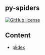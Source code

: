 ## py-spiders

[![GitHub license](https://img.shields.io/badge/licence-MIT-green.svg)](https://github.com/pusidun/py-spiders/blob/master/LICENSE)

## Content

- [pkdex](https://github.com/pusidun/py-spiders/blob/master/ch01/README.md)

